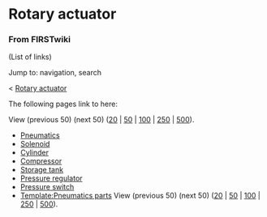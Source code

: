 # Rotary actuator

### From FIRSTwiki

(List of links)

Jump to: navigation, search

&lt; [Rotary actuator](/index.php?title=Rotary_actuator&redirect=no "Rotary
actuator" )  

The following pages link to here:

View (previous 50) (next 50)
([20](/index.php?title=Special:Whatlinkshere/Rotary_actuator&limit=20&from=0
"Special:Whatlinkshere/Rotary actuator" ) |
[50](/index.php?title=Special:Whatlinkshere/Rotary_actuator&limit=50&from=0
"Special:Whatlinkshere/Rotary actuator" ) |
[100](/index.php?title=Special:Whatlinkshere/Rotary_actuator&limit=100&from=0
"Special:Whatlinkshere/Rotary actuator" ) |
[250](/index.php?title=Special:Whatlinkshere/Rotary_actuator&limit=250&from=0
"Special:Whatlinkshere/Rotary actuator" ) |
[500](/index.php?title=Special:Whatlinkshere/Rotary_actuator&limit=500&from=0
"Special:Whatlinkshere/Rotary actuator" )).

  * [Pneumatics](Pneumatics "Pneumatics" )
  * [Solenoid](Solenoid "Solenoid" )
  * [Cylinder](Cylinder "Cylinder" )
  * [Compressor](Compressor "Compressor" )
  * [Storage tank](Storage_tank "Storage tank" )
  * [Pressure regulator](Pressure_regulator "Pressure regulator" )
  * [Pressure switch](Pressure_switch "Pressure switch" )
  * [Template:Pneumatics parts](Template:Pneumatics_parts "Template:Pneumatics parts" )
View (previous 50) (next 50)
([20](/index.php?title=Special:Whatlinkshere/Rotary_actuator&limit=20&from=0
"Special:Whatlinkshere/Rotary actuator" ) |
[50](/index.php?title=Special:Whatlinkshere/Rotary_actuator&limit=50&from=0
"Special:Whatlinkshere/Rotary actuator" ) |
[100](/index.php?title=Special:Whatlinkshere/Rotary_actuator&limit=100&from=0
"Special:Whatlinkshere/Rotary actuator" ) |
[250](/index.php?title=Special:Whatlinkshere/Rotary_actuator&limit=250&from=0
"Special:Whatlinkshere/Rotary actuator" ) |
[500](/index.php?title=Special:Whatlinkshere/Rotary_actuator&limit=500&from=0
"Special:Whatlinkshere/Rotary actuator" )).

